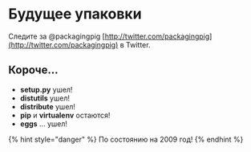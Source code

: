# Будущее упаковки

Следите за @packagingpig [http://twitter.com/packagingpig](http://twitter.com/packagingpig) в Twitter.

## Короче...

* **setup.py** ушел!
* **distutils** ушел!
* **distribute** ушел!
* **pip** и **virtualenv** остаются!
* **eggs** ... ушел!

{% hint style="danger" %}
По состоянию на 2009 год!
{% endhint %}
